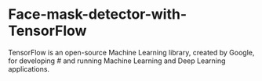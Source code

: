 # Face-mask-detector-with-TensorFlow
TensorFlow is an open-source Machine Learning library, created by Google, for developing  # and running Machine Learning and Deep Learning applications.
